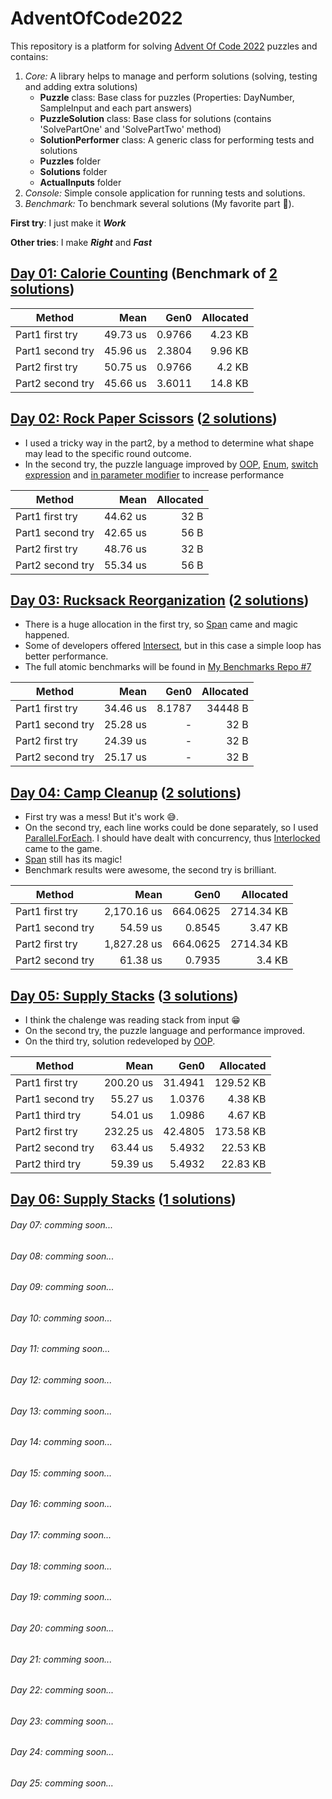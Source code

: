 # AdventOfCode2022
This repository is a platform for solving [Advent Of Code 2022](https://adventofcode.com/2022/) puzzles and contains: 
1. *Core:* A library helps to manage and perform solutions (solving, testing and adding extra solutions)
   - **Puzzle** class: Base class for puzzles (Properties: DayNumber, SampleInput and each part answers)
   - **PuzzleSolution** class: Base class for solutions (contains 'SolvePartOne' and 'SolvePartTwo' method)
   - **SolutionPerformer** class: A generic class for performing tests and solutions
   - **Puzzles** folder 
   - **Solutions** folder 
   - **ActualInputs** folder
2. *Console:* Simple console application for running tests and solutions.
3. *Benchmark:* To benchmark several solutions (My favorite part :star_struck:).

**First try**: I just make it ***Work***

**Other tries**: I make ***Right*** and ***Fast***

## [Day 01: Calorie Counting](https://adventofcode.com/2022/day/1) (Benchmark of [2 solutions](https://github.com/mhb164/AdventOfCode2022/tree/main/AdventOfCode2022/Solutions/Day01))

|           Method |     Mean |   Gen0 | Allocated |
|----------------- |---------:|-------:|----------:|  
| Part1 first try  | 49.73 us | 0.9766 |   4.23 KB |
| Part1 second try | 45.96 us | 2.3804 |   9.96 KB | 
| Part2 first try  | 50.75 us | 0.9766 |    4.2 KB |
| Part2 second try | 45.66 us | 3.6011 |   14.8 KB |

## [Day 02: Rock Paper Scissors](https://adventofcode.com/2022/day/2) ([2 solutions](https://github.com/mhb164/AdventOfCode2022/tree/main/AdventOfCode2022/Solutions/Day02))
* I used a tricky way in the part2, by a method to determine what shape may lead to the specific round outcome.
* In the second try, the puzzle language improved by [OOP](https://learn.microsoft.com/en-us/dotnet/csharp/fundamentals/tutorials/oop), [Enum](https://learn.microsoft.com/en-us/dotnet/csharp/language-reference/builtin-types/enum), [switch expression](https://learn.microsoft.com/en-us/dotnet/csharp/language-reference/operators/switch-expression) and [in parameter modifier](https://learn.microsoft.com/en-us/dotnet/csharp/language-reference/keywords/in-parameter-modifier) to increase performance 
  
|           Method |     Mean | Allocated |
|----------------- |---------:|----------:|
|  Part1 first try | 44.62 us |      32 B |
| Part1 second try | 42.65 us |      56 B |
|  Part2 first try | 48.76 us |      32 B |
| Part2 second try | 55.34 us |      56 B |

## [Day 03: Rucksack Reorganization](https://adventofcode.com/2022/day/3) ([2 solutions](https://github.com/mhb164/AdventOfCode2022/tree/main/AdventOfCode2022/Solutions/Day03))
* There is a huge allocation in the first try, so [Span](https://learn.microsoft.com/en-us/dotnet/api/system.span-1) came and magic happened.
* Some of developers offered [Intersect](https://learn.microsoft.com/en-us/dotnet/api/system.linq.enumerable.intersect), but in this case a simple loop has better performance.
* The full atomic benchmarks will be found in [My Benchmarks Repo #7](https://github.com/mhb164/Benchmarks/blob/main/_07_AdventOfCodeDay03AtomicBenchmark.cs)

|           Method |     Mean |   Gen0 | Allocated |
|----------------- |---------:|-------:|----------:|
|  Part1 first try | 34.46 us | 8.1787 |   34448 B |
| Part1 second try | 25.28 us |      - |      32 B |
|  Part2 first try | 24.39 us |      - |      32 B |
| Part2 second try | 25.17 us |      - |      32 B |

## [Day 04: Camp Cleanup](https://adventofcode.com/2022/day/4) ([2 solutions](https://github.com/mhb164/AdventOfCode2022/tree/main/AdventOfCode2022/Solutions/Day04))
* First try was a mess! But it's work :sweat_smile:.
* On the second try, each line works could be done separately, so I used [Parallel.ForEach](https://learn.microsoft.com/en-us/dotnet/api/system.threading.tasks.parallel.foreach). I should have dealt with concurrency, thus [Interlocked](https://learn.microsoft.com/en-us/dotnet/api/system.threading.interlocked) came to the game.
* [Span](https://learn.microsoft.com/en-us/dotnet/api/system.span-1) still has its magic!
* Benchmark results were awesome, the second try is brilliant. 

|           Method |        Mean |     Gen0 |  Allocated |
|----------------- |------------:|---------:|-----------:|
|  Part1 first try | 2,170.16 us | 664.0625 | 2714.34 KB |
| Part1 second try |    54.59 us |   0.8545 |    3.47 KB |
|  Part2 first try | 1,827.28 us | 664.0625 | 2714.34 KB |
| Part2 second try |    61.38 us |   0.7935 |     3.4 KB |

## [Day 05: Supply Stacks](https://adventofcode.com/2022/day/5) ([3 solutions](https://github.com/mhb164/AdventOfCode2022/tree/main/AdventOfCode2022/Solutions/Day05))
* I think the chalenge was reading stack from input :grin:
* On the second try, the puzzle language and performance improved.
* On the third try, solution redeveloped by [OOP](https://learn.microsoft.com/en-us/dotnet/csharp/fundamentals/tutorials/oop).

|           Method |      Mean |    Gen0 | Allocated |
|----------------- |----------:|--------:|----------:|
|  Part1 first try | 200.20 us | 31.4941 | 129.52 KB |
| Part1 second try |  55.27 us |  1.0376 |   4.38 KB |
|  Part1 third try |  54.01 us |  1.0986 |   4.67 KB |
|  Part2 first try | 232.25 us | 42.4805 | 173.58 KB |
| Part2 second try |  63.44 us |  5.4932 |  22.53 KB |
|  Part2 third try |  59.39 us |  5.4932 |  22.83 KB |

## [Day 06: Supply Stacks](https://adventofcode.com/2022/day/6) ([1 solutions](https://github.com/mhb164/AdventOfCode2022/tree/main/AdventOfCode2022/Solutions/Day06))

###### Day 07: comming soon...
###### Day 08: comming soon...
###### Day 09: comming soon...
###### Day 10: comming soon...
###### Day 11: comming soon...
###### Day 12: comming soon...
###### Day 13: comming soon...
###### Day 14: comming soon...
###### Day 15: comming soon...
###### Day 16: comming soon...
###### Day 17: comming soon...
###### Day 18: comming soon...
###### Day 19: comming soon...
###### Day 20: comming soon...
###### Day 21: comming soon...
###### Day 22: comming soon...
###### Day 23: comming soon...
###### Day 24: comming soon...
###### Day 25: comming soon...
